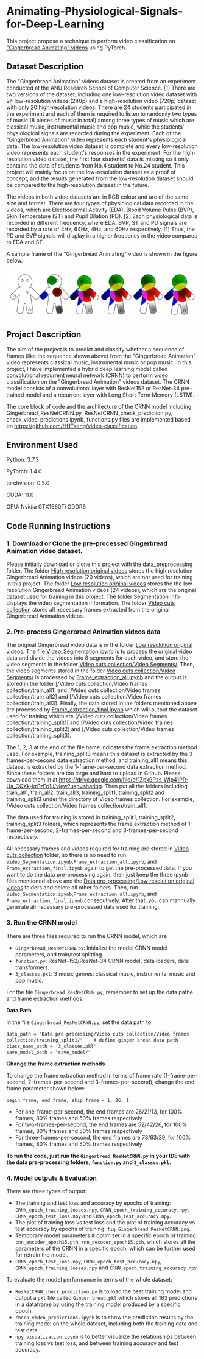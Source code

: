 # Animating-Physiological-Signals-for-Deep-Learning

This project propose a technique to perform video classification on ["Gingerbread Animating" videos](https://github.com/RussellYe/Animating-Physiological-Signals-for-Deep-Learning/tree/main/Data%20pre-processing/Low%20resolution%20original%20videos) using PyTorch. 

## Dataset Description

The "Gingerbread Animation" videos dataset is created from an experiment conducted at the ANU Research School of Computer Science. [1] There are two versions of the dataset, including one low-resolution video dataset with 24 low-resolution videos (240p) and a high-resolution video (720p) dataset with only 20 high-resolution videos. There are 24 students participated in the experiment and each of them is required to listen to randomly two types of music (8 pieces of music in total) among three types of music which are classical music, instrumental music and pop music, while the students' physiological signals are recorded during the experiment. Each of the "Gingerbread Animation" video represents each student's physiological data. The low-resolution video dataset is complete and every low-resolution video represents each student's responses in the experiment. For the high-resolution video dataset, the first four students' data is missing so it only contains the data of students from No.4 student to No.24 student. This project will mainly focus on the low-resolution dataset as a proof of concept, and the results generated from the low-resolution dataset should be compared to the high-resolution dataset in the future. 

The videos in both video datasets are in RGB colour and are of the same size and format. There are four types of physiological data recorded in the videos, which are Electrodermal Activity (EDA), Blood Volume Pulse (BVP), Skin Temperature (ST) and Pupil Dilation (PD). [2] Each physiological data is recorded in different frequency, where EDA, BVP, ST and PD signals are recorded by a rate of 4Hz, 64Hz, 4Hz, and 60Hz respectively. [1] Thus, the PD and BVP signals will display in a higher frequency in the video compared to EDA and ST. 

A sample frame of the "Gingerbread Animating" video is shown in the figure below. 

![Sample frames](./Figure/sample.png)



## Project Description

The aim of the project is to predict and classify whether a sequence of frames (like the sequence shown above) from the "Gingerbread Animation" video represents classical music, instrumental music or pop music. In this project, I have implemented a hybrid deep learning model called convolutional recurrent neural network (CRNN) to perform video classification on the "Gingerbread Animation" videos dataset. The CRNN model consists of a convolutional layer with ResNet152 or ResNet-34 pre-trained model and a recurrent layer with Long Short Term Memory (LSTM). 

The core block of code and the architecture of the CRNN model including Gingerbread_ResNetCRNN.py, ResNetCRNN_check_prediction.py, check_video_predictions.ipynb, functions.py files are implemented based on https://github.com/HHTseng/video-classification. 

## Environment Used

Python: 3.7.3

PyTorch: 1.4.0

torchvision: 0.5.0

CUDA: 11.0

GPU: Nvidia GTX1660Ti GDDR6 

## Code Running Instructions

### 1. Download or Clone the pre-processed Gingerbread Animation video dataset.

Please initially download or clone this project with the [data_preprocessing](https://github.com/RussellYe/Animating-Physiological-Signals-for-Deep-Learning/tree/main/Data%20pre-processing) folder. The folder [High resolution original videos](https://github.com/RussellYe/Animating-Physiological-Signals-for-Deep-Learning/tree/main/Data%20pre-processing/High%20resolution%20original%20videos) stores the high resolution Gingerbread Animation videos (20 videos), which are not used for training in this project. The folder [Low resolution original videos](https://github.com/RussellYe/Animating-Physiological-Signals-for-Deep-Learning/tree/main/Data%20pre-processing/Low%20resolution%20original%20videos) stores the the low resolution Gingerbread Animation videos (24 videos), which are the original dataset used for training in this project. The folder [Segmentation Info](https://github.com/RussellYe/Animating-Physiological-Signals-for-Deep-Learning/tree/main/Data%20pre-processing/Segmentation%20Info) displays the video segmentation information. The folder [Video cuts collection](https://github.com/RussellYe/Animating-Physiological-Signals-for-Deep-Learning/tree/main/Data%20pre-processing/Video%20cuts%20collection) stores all necessary frames extracted from the original Gingerbread Animation videos. 

### 2. Pre-process Gingerbread Animation videos data
The original Gingerbread video data is in the folder [Low resolution original videos](https://github.com/RussellYe/Animating-Physiological-Signals-for-Deep-Learning/tree/main/Data%20pre-processing/Low%20resolution%20original%20videos). The file [Video_Segmentation.ipynb](https://github.com/RussellYe/Animating-Physiological-Signals-for-Deep-Learning/blob/main/Data%20pre-processing/Video_Segmentation.ipynb) is to process the original video data and divide the videos into 8 segments for each video, and store the video segments in the folder [Video cuts collection/Video Segments/](https://github.com/RussellYe/Animating-Physiological-Signals-for-Deep-Learning/tree/main/Data%20pre-processing/Video%20cuts%20collection/Video%20Segments). Then, the video segments stored in the folder [Video cuts collection/Video Segments/](https://github.com/RussellYe/Animating-Physiological-Signals-for-Deep-Learning/tree/main/Data%20pre-processing/Video%20cuts%20collection/Video%20Segments) is processed by [Frame_extraction_all.ipynb](https://github.com/RussellYe/Animating-Physiological-Signals-for-Deep-Learning/blob/main/Data%20pre-processing/Frame_extraction_all.ipynb) and the output is stored in the folder [/Video cuts collection/Video frames collection/train_all1] and [/Video cuts collection/Video frames collection/train_all2] and [/Video cuts collection/Video frames collection/train_all3]. Finally, the data stored in the folders mentioned above are processed by [Frame_extraction_final.ipynb](https://github.com/RussellYe/Animating-Physiological-Signals-for-Deep-Learning/blob/main/Data%20pre-processing/Frame_extraction_final.ipynb) which will output the dataset used for training which are [/Video cuts collection/Video frames collection/training_split1] and [/Video cuts collection/Video frames collection/training_split2] and [/Video cuts collection/Video frames collection/training_split3]. 

The 1, 2, 3 at the end of the file name indicates the frame extraction method used. For example, training_split3 means this dataset is extracted by the 3-frames-per-second data extraction method, and training_all1 means this dataset is extracted by the 1-frame-per-second data extraction method. Since these folders are too large and hard to upload in Github. Please download them in at https://drive.google.com/file/d/1Zpx9Pzs-Wlp41PR-Ua_CQXk-krFzFp1J/view?usp=sharing. Then put all the folders including train_all1, train_all2, train_all3, training_split1, training_split2 and training_split3 under the directory of Video frames collection. For example, /Video cuts collection/Video frames collection/train_all1. 

The data used for training is stored in training_split1, training_split2, training_split3 folders, which represents the frame extraction method of 1-frame-per-second, 2-frames-per-second and 3-frames-per-second respectively. 

All necessary frames and videos required for training are stored in [Video cuts collection](https://github.com/RussellYe/Animating-Physiological-Signals-for-Deep-Learning/tree/main/Data%20pre-processing/Video%20cuts%20collection) folder, so there is no need to run `Video_Segmentation.ipynb`,`Frame_extraction_all.ipynb`, and `Frame_extraction_final.ipynb` again to get the pre-processed data. If you want to do the data pre-processing again, then just keep the three ipynb files mentioned above and the 
[Data pre-processing/Low resolution original videos](https://github.com/RussellYe/Animating-Physiological-Signals-for-Deep-Learning/tree/main/Data%20pre-processing/Low%20resolution%20original%20videos) folders and delete all other folders. Then, run `Video_Segmentation.ipynb`,`Frame_extraction_all.ipynb`, and `Frame_extraction_final.ipynb` consecutively. After that, you can mannually generate all necessary pre-processed data used for training. 
### 3. Run the CRNN model

There are three files required to run the CRNN model, which are 

  - `Gingerbread_ResNetCRNN.py`: Initialize the model CRNN model parameters, and train/test splitting. 
  - `function.py`: ResNet-152/ResNet-34 CRNN model, data loaders, data transformers. 
  - `3_classes.pkl`: 3 music genres: classical music, instrumental music and pop music. 

For the file `Gingerbread_ResNetCRNN.py`, remember to set up the data pathe and frame extraction methods:

**Data Path**

In the file `Gingerbread_ResNetCRNN.py`, set the data path to  
```
data_path = "Data pre-processing/Video cuts collection/Video frames collection/training_split1/"    # define ginger bread data path
class_name_path = '3_classes.pkl'
save_model_path = "save_model/"
```

**Change the frame extraction methods** 


To change the frame extraction method in terms of frame rate (1-frame-per-second, 2-frames-per-second and 3-frames-per-second), change the end frame parameter shown below:
```
begin_frame, end_frame, skip_frame = 1, 26, 1
```
  - For one-frame-per-second, the end frames are 26/21/13, for 100% frames, 80% frames and 50% frames respectively
  - For two-frames-per-second, the end frames are 52/42/26, for 100% frames, 80% frames and 50% frames respectively
  - For three-frames-per-second, the end frames are 78/63/39, for 100% frames, 80% frames and 50% frames respectively

**To run the code, just run the `Gingerbread_ResNetCRNN.py` in your IDE with the data pre-processing folders, `function.py` and `3_classes.pkl`.**

### 4. Model outputs & Evaluation

There are three types of output:

  - The training and test loss and accuracy by epochs of training: `CRNN_epoch_training_losses.npy`, `CRNN_epoch_training_accuracy.npy`, `CRNN_epoch_test_loss.npy` and `CRNN_epoch_test_accuracy.npy`.
  - The plot of training loss vs test loss and the plot of training accuracy vs test accuracy by epochs of training: `fig_Gingerbread_ResNetCRNN.png`. 
  - Temporary model parameters & optimizer in a specific epoch of training: `cnn_encoder_epoch15.pth`, `rnn_decoder_epoch15.pth`, which stores all the parameters of the CRNN in a specific epoch, which can be further used for retrain the model. 
  - `CRNN_epoch_test_loss.npy`, `CRNN_epoch_test_accuracy.npy`, `CRNN_epoch_training_losses.npy` and `CRNN_epoch_training_accuracy.npy`
  
To evaluate the model performance in terms of the whole dataset:
  - `ResNetCRNN_check_prediction.py` is to load the best training model and output a `pkl` file called `Ginger_bread.pkl` which stores all 183 predictions in a dataframe by using the training model produced by a specific epoch. 
  - `check_video_predictions.ipynb` is to show the prediction results by the training model on the whole dataset, including both the training data and test data. 
  - `npy_visualization.ipynb` is to better visualize the relationships between training loss vs test loss, and between training accuracy and test accuracy. 
  
